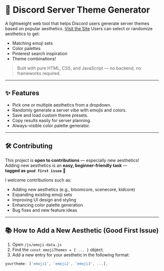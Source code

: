 # 🌟 Discord Server Theme Generator

A lightweight web tool that helps Discord users generate server themes based on popular aesthetics.
[Visit the Site](https://ctrlbandit.github.io/discord-theme-generator/)
Users can select or randomize aesthetics to get:
- Matching emoji sets
- Color palettes
- Pinterest search inspiration
- Theme combinations!

> Built with pure HTML, CSS, and JavaScript — no backend, no frameworks required.

---

## ✨ Features
- Pick one or multiple aesthetics from a dropdown.
- Randomly generate a server vibe with emojis and colors.
- Save and load custom theme presets.
- Copy results easily for server planning.
- Always-visible color palette generator.

---

## 🛠️ Contributing

This project is **open to contributions** — especially new aesthetics!  
Adding new aesthetics is an **easy, beginner-friendly task** —  
**tagged as `good first issue`** 💬

I welcome contributions such as:
- Adding new aesthetics (e.g., bloomcore, scenecore, kidcore)
- Expanding existing emoji sets
- Improving UI design and styling
- Enhancing color palette generation
- Bug fixes and new feature ideas

---

## 📚 How to Add a New Aesthetic (Good First Issue)

1. Open `/js/emoji-data.js`
2. Find the `const emojiThemes = { ... }` object.
3. Add a new entry for your aesthetic in the following format:

```javascript
yourtheme: ['emoji1', 'emoji2', 'emoji3', ...],
